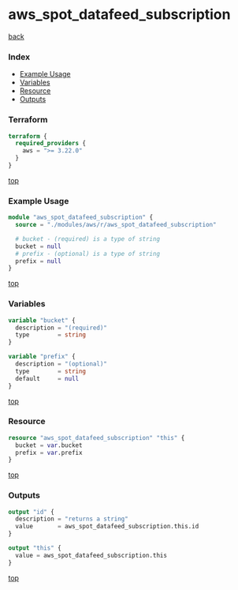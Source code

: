 # aws_spot_datafeed_subscription

[back](../aws.md)

### Index

- [Example Usage](#example-usage)
- [Variables](#variables)
- [Resource](#resource)
- [Outputs](#outputs)

### Terraform

```terraform
terraform {
  required_providers {
    aws = ">= 3.22.0"
  }
}
```

[top](#index)

### Example Usage

```terraform
module "aws_spot_datafeed_subscription" {
  source = "./modules/aws/r/aws_spot_datafeed_subscription"

  # bucket - (required) is a type of string
  bucket = null
  # prefix - (optional) is a type of string
  prefix = null
}
```

[top](#index)

### Variables

```terraform
variable "bucket" {
  description = "(required)"
  type        = string
}

variable "prefix" {
  description = "(optional)"
  type        = string
  default     = null
}
```

[top](#index)

### Resource

```terraform
resource "aws_spot_datafeed_subscription" "this" {
  bucket = var.bucket
  prefix = var.prefix
}
```

[top](#index)

### Outputs

```terraform
output "id" {
  description = "returns a string"
  value       = aws_spot_datafeed_subscription.this.id
}

output "this" {
  value = aws_spot_datafeed_subscription.this
}
```

[top](#index)